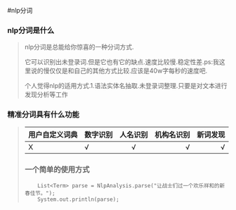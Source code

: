 #nlp分词

### nlp分词是什么
> nlp分词是总能给你惊喜的一种分词方式.
> 
> 它可以识别出未登录词.但是它也有它的缺点.速度比较慢.稳定性差.ps:我这里说的慢仅仅是和自己的其他方式比较.应该是40w字每秒的速度吧.
> 
> 个人觉得nlp的适用方式.1.语法实体名抽取.未登录词整理.只要是对文本进行发现分析等工作





### 精准分词具有什么功能

><table>
<thead><tr>
<th>用户自定义词典</th>
<th align="left">数字识别</th>
<th align="center">人名识别</th>
<th align="right">机构名识别</th>
<th align="right">新词发现</th>
</tr></thead>
<tbody><tr>
<td>Χ</td>
<td align="left">√</td>
<td align="center">√</td>
<td align="right">√</td>
<td align="right">√</td>
</tr></tbody>
</table>

### 一个简单的使用方式
> 
		List<Term> parse = NlpAnalysis.parse("让战士们过一个欢乐祥和的新春佳节。");
		System.out.println(parse);


